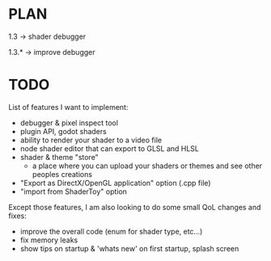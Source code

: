 # PLAN
 1.3    -> shader debugger

 1.3.*  -> improve debugger

# TODO
List of features I want to implement:
 - debugger & pixel inspect tool
 - plugin API, godot shaders
 - ability to render your shader to a video file
 - node shader editor that can export to GLSL and HLSL
 - shader & theme "store"
   - a place where you can upload your shaders or themes and see other peoples creations
 - "Export as DirectX/OpenGL application" option (.cpp file)
 - "import from ShaderToy" option

Except those features, I am also looking to do some small QoL changes and fixes:
 - improve the overall code (enum for shader type, etc...)
 - fix memory leaks
 - show tips on startup & 'whats new' on first startup, splash screen